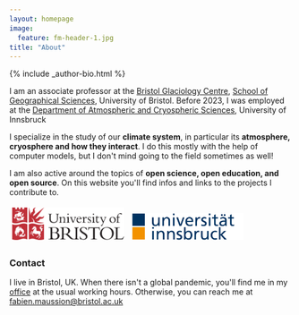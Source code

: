 ```yaml
---
layout: homepage
image:
  feature: fm-header-1.jpg
title: "About"
---
```


<footer role="contentinfo">
  <div class="article-author-bottom">
    {% include _author-bio.html %}
  </div>
</footer>

I am an associate professor at the [Bristol Glaciology Centre](http://www.bristol.ac.uk/geography/research/bgc),
[School of Geographical Sciences](http://www.bristol.ac.uk/geography), University of Bristol.
Before 2023, I was employed at the [Department of Atmospheric and Cryospheric Sciences](http://acinn.uibk.ac.at),
University of Innsbruck

I&#160;specialize in the study of our **climate system**, in particular
its **atmosphere, cryosphere and how they interact**.
I do this mostly with the help of computer models,
but I don't mind going to the field sometimes as well!

I am also active around the topics of **open science, open education, and open source**.
On this website you'll find infos and links to the projects I contribute to.

<a href="http://www.bristol.ac.uk"><img src="images/uob_logo.png" alt="UoB Logo" style="width:200px;margin: 5px 5px 5px 5px;"></a>
<a href="https://www.uibk.ac.at/en/"><img src="images/uibk_logo.png" alt="ACINN Logo" style="width:200px;margin: 5px 5px 5px 5px;"></a>

### Contact

<p>
I live in Bristol, UK. When there isn't a global pandemic, you'll find me in my <a href="https://www.bristol.ac.uk/people/person/Fabien-Maussion-1af08aa4-9b2a-4a83-bba7-95c10b97ee1e/">office</a> at the usual
working hours.  Otherwise, you can reach me at <u><span id="obf"><script>document.getElementById("obf").innerHTML="<n uers=\"znvygb:snovra.znhffvba@oevfgby.np.hx?fhowrpg=Pbagnpg\" gnetrg=\"_oynax\">snovra.znhffvba@oevfgby.np.hx</n>".replace(/[a-zA-Z]/g,function(c){return String.fromCharCode((c<="Z"?90:122)>=(c=c.charCodeAt(0)+13)?c:c-26);});document.body.appendChild(eo);</script>
<noscript><span style="unicode-bidi:bidi-override;direction:rtl;">ku.ca.lotsirb@noissuam.neibaf</span></noscript></span></u></p>
